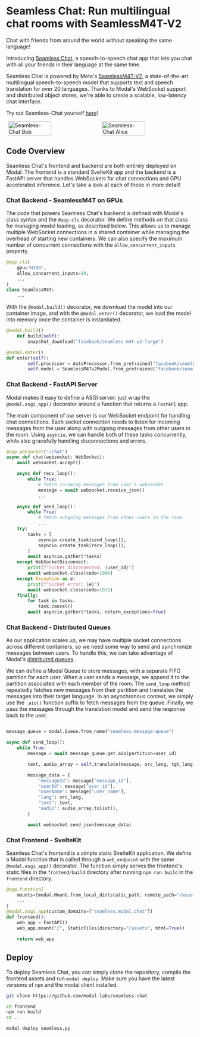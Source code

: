# Seamless Chat: Run multilingual chat rooms with SeamlessM4T-V2

Chat with friends from around the world without speaking the same language!

Introducing [Seamless Chat](https://github.com/modal-labs/seamless-chat), a speech-to-speech chat app that lets you chat with all your friends in their language at the same time.

Seamless Chat is powered by Meta's [SeamlessM4T-V2](https://github.com/facebookresearch/seamless_communication/tree/main), a state-of-the-art multilingual speech-to-speech model that supports text and speech translation for over 20 languages. Thanks to Modal's WebSocket support and distributed object stores, we're able to create a scalable, low-latency chat interface.

Try out Seamless-Chat yourself [here](https://seamless.modal.chat)!

<div style="display: flex; justify-content: space-around;">
  <img src="https://modal-cdn.com/seamless-chat/bob.png" alt="Seamless-Chat Bob" width="48%">
  <img src="https://modal-cdn.com/seamless-chat/alice.png" alt="Seamless-Chat Alice" width="48%">
</div>

## Code Overview

Seamless Chat's frontend and backend are both entirely deployed on Modal. The frontend is a standard SvelteKit app and the backend is a FastAPI server that handles WebSockets for chat connections and GPU accelerated inference. Let's take a look at each of these in more detail!

### Chat Backend - SeamlessM4T on GPUs

The code that powers Seamless Chat's backend is defined with Modal's class syntax and the `@app.cls` decorator. We define methods on that class for managing model loading, as described below. This allows us to manage multiple WebSocket connections in a shared container while managing the overhead of starting new containers. We can also specify the maximum number of concurrent connections with the `allow_concurrent_inputs` property.

```python
@app.cls(
    gpu="H100",
    allow_concurrent_inputs=10,
    ...
)
class SeamlessM4T:
    ...
```

With the `@modal.build()` decorator, we download the model into our container image, and with the `@modal.enter()` decorator, we load the model into memory once the container is instantiated.

```python
@modal.build()
    def build(self):
        snapshot_download("facebook/seamless-m4t-v2-large")

@modal.enter()
def enter(self):
        self.processor = AutoProcessor.from_pretrained("facebook/seamless-m4t-v2-large")
        self.model = SeamlessM4Tv2Model.from_pretrained("facebook/seamless-m4t-v2-large").to("cuda")
```

### Chat Backend - FastAPI Server

Modal makes it easy to define a ASGI server: just wrap the `@modal.asgi_app()` decorator around a function that returns a `FastAPI` app.

The main component of our server is our WebSocket endpoint for handling chat connections. Each socket connection needs to listen for incoming messages from the user along with outgoing messages from other users in the room. Using `asyncio`, we can handle both of these tasks concurrently, while also gracefully handling disconnections and errors.

```python
@app.websocket("/chat")
async def chat(websocket: WebSocket):
    await websocket.accept()

    async def recv_loop():
        while True:
            # fetch incoming messages from user's websocket
            message = await websocket.receive_json()
            ...

    async def send_loop():
        while True:
            # fetch outgoing messages from other users in the room
            ...
    try:
        tasks = [
            asyncio.create_task(send_loop()),
            asyncio.create_task(recv_loop()),
        ]
        await asyncio.gather(*tasks)
    except WebSocketDisconnect:
        print(f"Socket disconnected: {user_id}")
        await websocket.close(code=1000)
    except Exception as e:
        print(f"Socket error: {e}")
        await websocket.close(code=1011)
    finally:
        for task in tasks:
            task.cancel()
        await asyncio.gather(*tasks, return_exceptions=True)
```

### Chat Backend - Distributed Queues

As our application scales up, we may have multiple socket connections across different containers, so we need some way to send and synchronize messages between users. To handle this, we can take advantage of Modal's [distributed queues](https://modal.com/docs/guide/dicts-and-queues#modal-queues).

We can define a Modal Queue to store messages, with a separate FIFO partition for each user. When a user sends a message, we append it to the partition associated with each member of the room. The `send_loop` method repeatedly fetches new messages from their partition and translates the messages into their target language. In an asynchronous context, we simply use the `.aio()` function suffix to fetch messages from the queue. Finally, we pass the messages through the translation model and send the response back to the user.

```python

message_queue = modal.Queue.from_name("seamless-message-queue")

async def send_loop():
    while True:
        message = await message_queue.get.aio(partition=user_id)

        text, audio_array = self.translate(message, src_lang, tgt_lang)

        message_data = {
            "messageId": message["message_id"],
            "userId": message["user_id"],
            "userName": message["user_name"],
            "lang": src_lang,
            "text": text,
            "audio": audio_array.tolist(),
        }

        await websocket.send_json(message_data)
```

### Chat Frontend - SvelteKit

Seamless Chat's frontend is a simple static SvelteKit application. We define a Modal function that is called through a `web_endpoint` with the same `@modal.asgi_app()` decorator. The function simply serves the frontend's static files in the `frontend/build` directory after running `npm run build` in the `frontend` directory.

```python
@app.function(
    mounts=[modal.Mount.from_local_dir(static_path, remote_path="/assets")],
    ...
)
@modal.asgi_app(custom_domains=["seamless.modal.chat"])
def frontend():
    web_app = FastAPI()
    web_app.mount("/", StaticFiles(directory="/assets", html=True))

    return web_app
```

## Deploy

To deploy Seamless Chat, you can simply clone the repository, compile the frontend assets and run `modal deploy`. Make sure you have the latest versions of `npm` and the modal client installed.

```bash
git clone https://github.com/modal-labs/seamless-chat

cd frontend
npm run build
cd ..

modal deploy seamless.py
```
